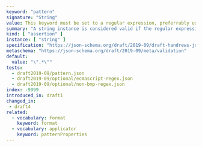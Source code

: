 ```yaml
---
keyword: "pattern"
signature: "String"
value: This keyword must be set to a regular expression, preferrably using the [ECMA-262](https://www.ecma-international.org/publications-and-standards/standards/ecma-262/) flavour
summary: "A string instance is considered valid if the regular expression matches the instance successfully."
kind: [ "assertion" ]
instance: [ "string" ]
specification: "https://json-schema.org/draft/2019-09/draft-handrews-json-schema-validation-02#rfc.section.6.3.3"
metaschema: "https://json-schema.org/draft/2019-09/meta/validation"
default:
  value: "\".*\""
tests:
  - draft2019-09/pattern.json
  - draft2019-09/optional/ecmascript-regex.json
  - draft2019-09/optional/non-bmp-regex.json
index: -9999
introduced_in: draft1
changed_in:
 - draft4
related:
  - vocabulary: format
    keyword: format
  - vocabulary: applicator
    keyword: patternProperties
---
```

